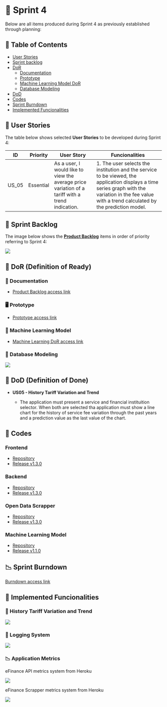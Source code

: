 # 🏁 Sprint 4

Below are all items produced during Sprint 4 as previously established through planning:

## 📑 Table of Contents

- [User Stories](https://github.com/cluster-8/eFinance/blob/main/docs/sprints-deliveries/sprint4/README.md#-user-stories)
- [Sprint backlog](https://github.com/cluster-8/eFinance/blob/main/docs/sprints-deliveries/sprint4/README.md#-sprint-backlog)
- [DoR](https://github.com/cluster-8/eFinance/blob/main/docs/sprints-deliveries/sprint4/README.md#-dor)
  - [Documentation](https://github.com/cluster-8/eFinance/blob/main/docs/sprints-deliveries/sprint4/README.md#-documentation)
  - [Prototype](https://github.com/cluster-8/eFinance/blob/main/docs/sprints-deliveries/sprint4/README.md#-prototype)
  - [Machine Learning Model DoR](https://github.com/cluster-8/eFinance/blob/main/docs/sprints-deliveries/sprint4/README.md#-machine-learning-model)
  - [Database Modeling](https://github.com/cluster-8/eFinance/blob/main/docs/sprints-deliveries/sprint4/README.md#-database-modeling)
- [DoD](https://github.com/cluster-8/eFinance/blob/main/docs/sprints-deliveries/sprint4/README.md#-dod)
- [Codes](https://github.com/cluster-8/eFinance/blob/main/docs/sprints-deliveries/sprint4/README.md#-codes)
- [Sprint Burndown](https://github.com/cluster-8/eFinance/blob/main/docs/sprints-deliveries/sprint4/README.md#-sprint-burndown)
- [Implemented Funcionalities](https://github.com/cluster-8/eFinance/blob/main/docs/sprints-deliveries/sprint4/README.md#-implemented-funcionalities)

## 👤 User Stories

The table below shows selected **User Stories** to be developed during Sprint 4:

| ID    | Priority  | User Story                                                                          | Funcionalities                                                                                                                                                                                                     |
| ----- | --------- | ----------------------------------------------------------------------------------- | ------------------------------------------------------------------------------------------------------------------------------------------------------------------------------------------------------------------ |
| US_05 | Essential | As a user, I would like to view the average price variation of a tariff with a trend indication. | 1. The user selects the institution and the service to be viewed, the application displays a time series graph with the variation in the fee value with a trend calculated by the prediction model. |

## 📝 Sprint Backlog

The image below shows the [**Product Backlog**](https://github.com/cluster-8/eFinance/blob/main/docs/v04_c3a_eFinance_-_Product_Backlog.pdf) items in order of priority referring to Sprint 4:

![](https://github.com/cluster-8/eFinance/blob/main/docs/imgs/user-stories-sprint4.jpeg)

## 📜 DoR (Definition of Ready)

### 📂 Documentation

- [Product Backlog access link](https://github.com/cluster-8/eFinance/blob/main/docs/v04_c3a_eFinance_-_Product_Backlog.pdf)


### 🖥️ Prototype

- [Prototype access link](https://www.figma.com/proto/NomgcHgPjuGxlI8yZCOrYx/API-6?node-id=225-2&scaling=min-zoom&page-id=0%3A1)

### 🤖 Machine Learning Model

- [Machine Learning DoR access link](https://github.com/cluster-8/eFinance-ml-model/blob/main/docs/DOR.md)

### 🎲 Database Modeling

![](https://github.com/cluster-8/eFinance/blob/main/docs/imgs/database-model-sprint-4.png)

## 📜 DoD (Definition of Done)

- **US05 - History Tariff Variation and Trend**

  - The application must present a service and financial instituition selector. When both are selected tha application must show a line chart for the history of service fee variation through the past years and a prediction value as the last value of the chart.

## 📃 Codes

### Frontend

- [Repository](https://github.com/cluster-8/eFinance-front)
- [Release v1.3.0](https://github.com/cluster-8/eFinance-front/releases/tag/v1.3.0)

### Backend

- [Repository](https://github.com/cluster-8/eFinance-api)
- [Release v1.3.0](https://github.com/cluster-8/eFinance-api/releases/tag/v1.3.0)

### Open Data Scrapper

- [Repository](https://github.com/cluster-8/eFinance-odata-scrapper)
- [Release v1.3.0](https://github.com/cluster-8/eFinance-odata-scrapper/releases/tag/v1.3.0)

### Machine Learning Model

- [Repository](https://github.com/cluster-8/eFinance-ml-model)
- [Release v1.1.0](https://github.com/cluster-8/eFinance-ml-model/releases/tag/v1.0.0)

## 📉 Sprint Burndown

[Burndown access link](https://github.com/cluster-8/eFinance/blob/main/docs/imgs/sprint-4-burndown.png)

## 💫 Implemented Funcionalities

### 🤖 History Tariff Variation and Trend

![](https://github.com/cluster-8/eFinance/blob/main/docs/gifs/history-variation-and-prediction.gif)

### 📂 Logging System

![](https://github.com/cluster-8/eFinance/blob/main/docs/gifs/log-system.gif)

### 📉 Application Metrics

eFinance API metrics system from Heroku

![](https://github.com/cluster-8/eFinance/blob/main/docs/gifs/api-metrics.gif)

eFinance Scrapper metrics system from Heroku

![](https://github.com/cluster-8/eFinance/blob/main/docs/gifs/scrapper-metrics.gif)